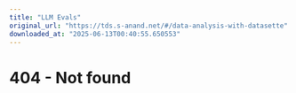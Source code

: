 ```yaml
---
title: "LLM Evals"
original_url: "https://tds.s-anand.net/#/data-analysis-with-datasette"
downloaded_at: "2025-06-13T00:40:55.650553"
---
```


# 404 - Not found